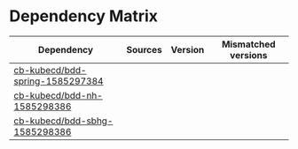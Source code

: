 # Dependency Matrix

Dependency | Sources | Version | Mismatched versions
---------- | ------- | ------- | -------------------
[cb-kubecd/bdd-spring-1585297384](https://github.com/cb-kubecd/bdd-spring-1585297384.git) |  | []() | 
[cb-kubecd/bdd-nh-1585298386](https://github.com/cb-kubecd/bdd-nh-1585298386.git) |  | []() | 
[cb-kubecd/bdd-sbhg-1585298386](https://github.com/cb-kubecd/bdd-sbhg-1585298386.git) |  | []() | 
